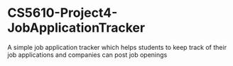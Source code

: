 # CS5610-Project4-JobApplicationTracker
A simple job application tracker which helps students to keep track of their job applications and companies can post job openings
